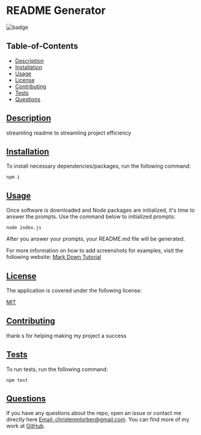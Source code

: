 
  # README Generator

  
  ![badge](https://img.shields.io/badge/license-MIT-blue)
    

  ## Table-of-Contents

  * [Description](#description)
  * [Installation](#installation)
  * [Usage](#usage) 
  * [License](#license) 
  * [Contributing](#contributing)
  * [Tests](#tests)
  * [Questions](#questions)

  ## [Description](#table-of-contents)

  streamling readme to streamling project efficiency
  
  ## [Installation](#table-of-contents)
  
  To install necessary dependencies/packages, run the following command: 
```
npm i
```
  
  ## [Usage](#table-of-contents)

  Once software is downloaded and Node packages are initialized, it's time to answer the prompts.
  Use the command below to initialized prompts:
```
node index.js
```

  After you answer your prompts, your README.md file will be generated.

  For more information on how to add screenshots for examples, visit the following website:
  [Mark Down Tutorial](https://agea.github.io/tutorial.md/)
  
  
  ## [License](#table-of-contents)
  The application is covered under the following license:
  
  [MIT](https://img.shields.io/badge/license-MIT-blue)
    
      
  
  ## [Contributing](#table-of-contents)

  thank s for helping making my project a success
  
  ## [Tests](#table-of-contents)
  
  To run tests, run the following command:
  
```
npm test
```
  
  ## [Questions](#table-of-contents)
  
  If you have any questions about the repo, open an issue or contact me directly here 
  [Email: christenmlorber@gmail.com](mailto:christenmlorber@gmail.com). You can find more of my work at [GitHub](https://github.com/cmarielorber).
